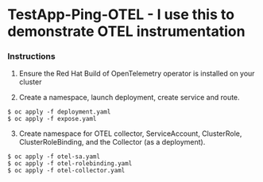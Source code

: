 # TestApp-Ping-OTEL - I use this to demonstrate OTEL instrumentation

### Instructions

1. Ensure the Red Hat Build of OpenTelemetry operator is installed on your cluster

2. Create a namespace, launch deployment, create service and route.

```
$ oc apply -f deployment.yaml
$ oc apply -f expose.yaml
```

3. Create namespace for OTEL collector, ServiceAccount, ClusterRole, ClusterRoleBinding, and the Collector (as a deployment).

```
$ oc apply -f otel-sa.yaml
$ oc apply -f otel-rolebinding.yaml
$ oc apply -f otel-collector.yaml
```

